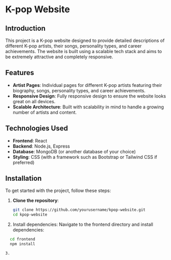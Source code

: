 # K-pop Website

## Introduction

This project is a K-pop website designed to provide detailed descriptions of different K-pop artists, their songs, personality types, and career achievements. The website is built using a scalable tech stack and aims to be extremely attractive and completely responsive.

## Features

- **Artist Pages**: Individual pages for different K-pop artists featuring their biography, songs, personality types, and career achievements.
- **Responsive Design**: Fully responsive design to ensure the website looks great on all devices.
- **Scalable Architecture**: Built with scalability in mind to handle a growing number of artists and content.

## Technologies Used

- **Frontend**: React
- **Backend**: Node.js, Express
- **Database**: MongoDB (or another database of your choice)
- **Styling**: CSS (with a framework such as Bootstrap or Tailwind CSS if preferred)

## Installation

To get started with the project, follow these steps:

1. **Clone the repository**:
   ```bash
   git clone https://github.com/yourusername/kpop-website.git
   cd kpop-website
2. Install dependencies:
Navigate to the frontend directory and install dependencies:
 ```bash
   cd frontend
   npm install

3.

